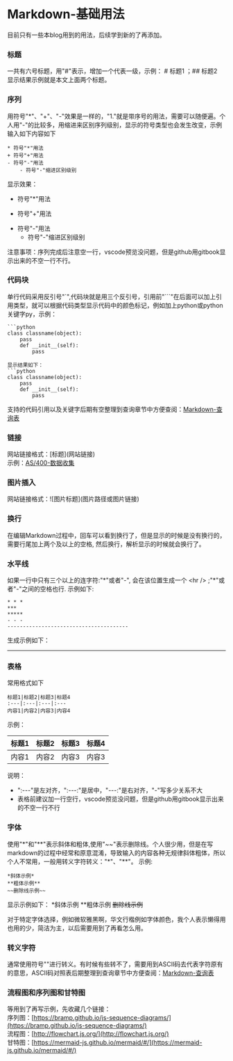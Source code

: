 # Markdown-基础用法
目前只有一些本blog用到的用法，后续学到新的了再添加。
### 标题
一共有六号标题，用"#"表示，增加一个代表一级，示例：
\# 标题1 ；\## 标题2  
显示结果示例就是本文上面两个标题。
### 序列
用符号"*"、"+"、"-"效果是一样的，"1."就是带序号的用法，需要可以随便遍。个人用"-"的比较多，用缩进来区别序列级别，显示的符号类型也会发生改变，示例输入如下内容如下
```
* 符号"*"用法
+ 符号"+"用法
- 符号"-"用法
    - 符号"-"缩进区别级别
```
显示效果：
* 符号"*"用法
+ 符号"+"用法
- 符号"-"用法
    - 符号"-"缩进区别级别

注意事项：序列完成后注意空一行，vscode预览没问题，但是github用gitbook显示出来的不空一行不行。
### 代码块
单行代码采用反引号"`",代码块就是用三个反引号，引用前"```"在后面可以加上引用类型，就可以根据代码类型显示代码中的颜色标记，例如加上python或python关键字py，示例：
```
```python
class classname(object):
    pass
    def __init__(self):
        pass
```
```
显示结果如下：
```python
class classname(object):
    pass
    def __init__(self):
        pass
```
支持的代码引用以及关键字后期有空整理到查询章节中方便查阅：[Markdown-查询表](https://bond-huang.github.io/huang/10-Git/02-Markdown/02-Markdown-%E6%9F%A5%E8%AF%A2%E8%A1%A8.html)
### 链接
网站链接格式：\[标题](网站链接)  
示例：[AS/400-数据收集](https://bond-huang.github.io/huang/05-IBM_Operating_System/02-AS400/01-AS400-%E6%95%B0%E6%8D%AE%E6%94%B6%E9%9B%86.html)

### 图片插入
网站链接格式：&#33;\[图片标题](图片路径或图片链接)
### 换行
在编辑Markdown过程中，回车可以看到换行了，但是显示的时候是没有换行的，需要行尾加上两个及以上的空格, 然后换行，解析显示的时候就会换行了。
### 水平线
如果一行中只有三个以上的连字符:"\*"或者"-", 会在该位置生成一个 \<hr /> ;"\*"或者"-"之间的空格也行. 示例如下:  
```
* * *
***
*****
- - -
---------------------------------------
```
生成示例如下：    

---------------------------------------

### 表格
常用格式如下
```
标题1|标题2|标题3|标题4
:---|:---|:---|:---
内容1|内容2|内容3|内容4
```
示例：

标题1|标题2|标题3|标题4
:---|:---|:---|:---
内容1|内容2|内容3|内容3

说明：
- ":---"是左对齐，":---:"是居中，"---:"是右对齐，"-"写多少关系不大
- 表格前建议加一行空行，vscode预览没问题，但是github用gitbook显示出来的不空一行不行

### 字体
使用"\*"和"\*\*"表示斜体和粗体,使用"~~"表示删除线。个人很少用，但是在写markdown的过程中经常和原意混淆，导致输入的内容各种无规律斜体粗体，所以个人不常用，一般用转义字符转义："\*"、"\*\*"。
示例:
```
*斜体示例*
**粗体示例**
~~删除线示例~~
```
显示示例如下：
*斜体示例
**粗体示例
~~删除线示例~~

对于特定字体选择，例如微软雅黑啊，华文行楷例如字体颜色，我个人表示懒得用也用的少，简洁为主，以后需要用到了再看怎么用。
### 转义字符
通常使用符号"\"进行转义。有时候有些转不了，需要用到ASCII码去代表字符原有的意思，ASCII码对照表后期整理到查询章节中方便查阅：[Markdown-查询表](https://bond-huang.github.io/huang/10-Git/02-Markdown/02-Markdown-%E6%9F%A5%E8%AF%A2%E8%A1%A8.html)
### 流程图和序列图和甘特图
等用到了再写示例，先收藏几个链接：  
序列图：[https://bramp.github.io/js-sequence-diagrams/](https://bramp.github.io/js-sequence-diagrams/)  
流程图：[http://flowchart.js.org/](http://flowchart.js.org/)  
甘特图：[https://mermaid-js.github.io/mermaid/#/](https://mermaid-js.github.io/mermaid/#/)  
